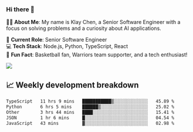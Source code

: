 ### Hi there 👋

👨‍💻 **About Me**: My name is Klay Chen, a Senior Software Engineer with a focus on solving problems and a curiosity about AI applications.

💼 **Current Role**: Senior Software Engineer  
💻 **Tech Stack**: Node.js, Python, TypeScript, React  
🏀 **Fun Fact**: Basketball fan, Warriors team supporter, and a tech enthusiast!

<img align="center" src="https://github-readme-stats.vercel.app/api?username=nameczz&show_icons=true&hide_title=true&theme=dracula" />

## 📈 Weekly development breakdown

<!--START_SECTION:waka-->

```txt
TypeScript   11 hrs 9 mins   ███████████▒░░░░░░░░░░░░░   45.89 %
Python       6 hrs 5 mins    ██████▒░░░░░░░░░░░░░░░░░░   25.02 %
Other        3 hrs 44 mins   ████░░░░░░░░░░░░░░░░░░░░░   15.41 %
JSON         1 hr 6 mins     █░░░░░░░░░░░░░░░░░░░░░░░░   04.54 %
JavaScript   43 mins         ▓░░░░░░░░░░░░░░░░░░░░░░░░   02.98 %
```

<!--END_SECTION:waka-->
